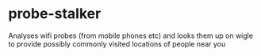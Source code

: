 # probe-stalker
Analyses wifi probes (from mobile phones etc) and looks them up on wigle to provide possibly commonly visited locations of people near you
